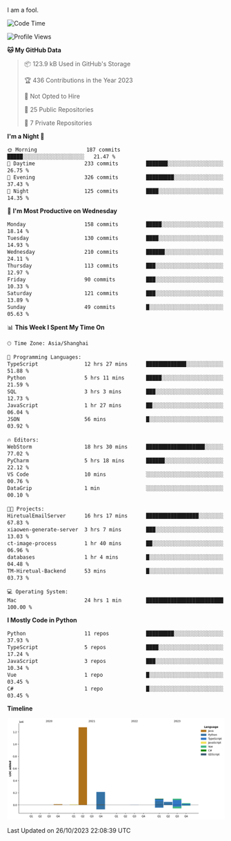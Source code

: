 I am a fool.

<!--START_SECTION:waka-->
![Code Time](http://img.shields.io/badge/Code%20Time-829%20hrs%204%20mins-blue)

![Profile Views](http://img.shields.io/badge/Profile%20Views-0-blue)

**🐱 My GitHub Data** 

> 📦 123.9 kB Used in GitHub's Storage 
 > 
> 🏆 436 Contributions in the Year 2023
 > 
> 🚫 Not Opted to Hire
 > 
> 📜 25 Public Repositories 
 > 
> 🔑 7 Private Repositories 
 > 
**I'm a Night 🦉** 

```text
🌞 Morning                187 commits         █████░░░░░░░░░░░░░░░░░░░░   21.47 % 
🌆 Daytime                233 commits         ███████░░░░░░░░░░░░░░░░░░   26.75 % 
🌃 Evening                326 commits         █████████░░░░░░░░░░░░░░░░   37.43 % 
🌙 Night                  125 commits         ████░░░░░░░░░░░░░░░░░░░░░   14.35 % 
```
📅 **I'm Most Productive on Wednesday** 

```text
Monday                   158 commits         █████░░░░░░░░░░░░░░░░░░░░   18.14 % 
Tuesday                  130 commits         ████░░░░░░░░░░░░░░░░░░░░░   14.93 % 
Wednesday                210 commits         ██████░░░░░░░░░░░░░░░░░░░   24.11 % 
Thursday                 113 commits         ███░░░░░░░░░░░░░░░░░░░░░░   12.97 % 
Friday                   90 commits          ███░░░░░░░░░░░░░░░░░░░░░░   10.33 % 
Saturday                 121 commits         ███░░░░░░░░░░░░░░░░░░░░░░   13.89 % 
Sunday                   49 commits          █░░░░░░░░░░░░░░░░░░░░░░░░   05.63 % 
```


📊 **This Week I Spent My Time On** 

```text
🕑︎ Time Zone: Asia/Shanghai

💬 Programming Languages: 
TypeScript               12 hrs 27 mins      █████████████░░░░░░░░░░░░   51.88 % 
Python                   5 hrs 11 mins       █████░░░░░░░░░░░░░░░░░░░░   21.59 % 
SQL                      3 hrs 3 mins        ███░░░░░░░░░░░░░░░░░░░░░░   12.73 % 
JavaScript               1 hr 27 mins        ██░░░░░░░░░░░░░░░░░░░░░░░   06.04 % 
JSON                     56 mins             █░░░░░░░░░░░░░░░░░░░░░░░░   03.92 % 

🔥 Editors: 
WebStorm                 18 hrs 30 mins      ███████████████████░░░░░░   77.02 % 
PyCharm                  5 hrs 18 mins       ██████░░░░░░░░░░░░░░░░░░░   22.12 % 
VS Code                  10 mins             ░░░░░░░░░░░░░░░░░░░░░░░░░   00.76 % 
DataGrip                 1 min               ░░░░░░░░░░░░░░░░░░░░░░░░░   00.10 % 

🐱‍💻 Projects: 
HiretualEmailServer      16 hrs 17 mins      █████████████████░░░░░░░░   67.83 % 
xiaowen-generate-server  3 hrs 7 mins        ███░░░░░░░░░░░░░░░░░░░░░░   13.03 % 
ct-image-process         1 hr 40 mins        ██░░░░░░░░░░░░░░░░░░░░░░░   06.96 % 
databases                1 hr 4 mins         █░░░░░░░░░░░░░░░░░░░░░░░░   04.48 % 
TM-Hiretual-Backend      53 mins             █░░░░░░░░░░░░░░░░░░░░░░░░   03.73 % 

💻 Operating System: 
Mac                      24 hrs 1 min        █████████████████████████   100.00 % 
```

**I Mostly Code in Python** 

```text
Python                   11 repos            █████████░░░░░░░░░░░░░░░░   37.93 % 
TypeScript               5 repos             ████░░░░░░░░░░░░░░░░░░░░░   17.24 % 
JavaScript               3 repos             ███░░░░░░░░░░░░░░░░░░░░░░   10.34 % 
Vue                      1 repo              █░░░░░░░░░░░░░░░░░░░░░░░░   03.45 % 
C#                       1 repo              █░░░░░░░░░░░░░░░░░░░░░░░░   03.45 % 
```



**Timeline**

![Lines of Code chart](https://raw.githubusercontent.com/VeejaLiu/VeejaLiu/master/assets/bar_graph.png)


 Last Updated on 26/10/2023 22:08:39 UTC
<!--END_SECTION:waka-->
